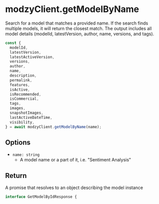 # modzyClient.getModelByName

Search for a model that matches a provided name. If the search finds multiple models, it will return the closest match. The output includes all model details (modelId, latestVersion, author, name, versions, and tags).

```javascript
const {
  modelId,
  latestVersion,
  latestActiveVersion,
  versions,
  author,
  name,
  description,
  permalink,
  features,
  isActive,
  isRecommended,
  isCommercial,
  tags,
  images,
  snapshotImages,
  lastActiveDateTime,
  visibility,
} = await modzyClient.getModelByName(name);
```

## Options

- `name: string`
  - A model name or a part of it, i.e. "Sentiment Analysis"

## Return

A promise that resolves to an object describing the model instance

```typescript
interface GetModelByIdResponse {
 